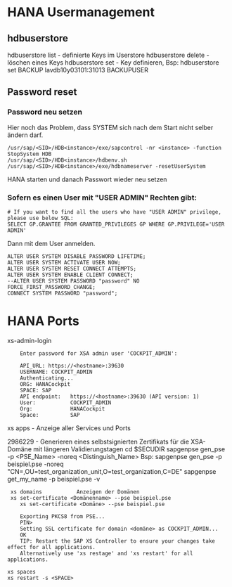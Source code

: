 # HANA Usermanagement

## hdbuserstore

hdbuserstore list           - definierte Keys im Userstore
hdbuserstore delete <Key>   - löschen eines Keys
hdbuserstore set            - Key definieren, Bsp: hdbuserstore set BACKUP lavdb10y03101:31013 BACKUPUSER <Passwort>


## Password reset


### Password neu setzen

Hier noch das Problem, dass SYSTEM sich nach dem Start nicht selber ändern darf.

```
/usr/sap/<SID>/HDB<instance>/exe/sapcontrol -nr <instance> -function StopSystem HDB
/usr/sap/<SID>/HDB<instance>/hdbenv.sh
/usr/sap/<SID>/HDB<instance>/exe/hdbnameserver -resetUserSystem
```

HANA starten und danach Passwort wieder neu setzen


### Sofern es einen User mit "USER ADMIN" Rechten gibt: 

```
# If you want to find all the users who have "USER ADMIN" privilege, please use below SQL:
SELECT GP.GRANTEE FROM GRANTED_PRIVILEGES GP WHERE GP.PRIVILEGE='USER ADMIN'
```

Dann mit dem User anmelden. 

```
ALTER USER SYSTEM DISABLE PASSWORD LIFETIME;
ALTER USER SYSTEM ACTIVATE USER NOW;
ALTER USER SYSTEM RESET CONNECT ATTEMPTS;
ALTER USER SYSTEM ENABLE CLIENT CONNECT;
--ALTER USER SYSTEM PASSWORD "password" NO FORCE_FIRST_PASSWORD_CHANGE;
CONNECT SYSTEM PASSWORD "password";
```



# HANA Ports


xs-admin-login

```
    Enter password for XSA admin user 'COCKPIT_ADMIN':

    API_URL: https://<hostname>:39630
    USERNAME: COCKPIT_ADMIN
    Authenticating...
    ORG: HANACockpit
    SPACE: SAP
    API endpoint:   https://<hostname>:39630 (API version: 1)
    User:           COCKPIT_ADMIN
    Org:            HANACockpit
    Space:          SAP
```

xs apps   - Anzeige aller Services und Ports


2986229 - Generieren eines selbstsignierten Zertifikats für die XSA-Domäne mit längeren Validierungstagen
    cd $SECUDIR
    sapgenpse gen_pse -p <PSE_Name> -noreq <Distinguish_Name>
    Bsp: sapgenpse gen_pse -p beispiel.pse -noreq "CN=<fqdn>,OU=test_organization_unit,O=test_organization,C=DE"
     sapgenpse get_my_name -p beispiel.pse -v

     xs domains           Anzeigen der Domänen 
     xs set-certificate <Domänenname> --pse beispiel.pse
        xs set-certificate <Domäne> --pse beispiel.pse

        Exporting PKCS8 from PSE...
        PIN>
        Setting SSL certificate for domain <domäne> as COCKPIT_ADMIN...
        OK
        TIP: Restart the SAP XS Controller to ensure your changes take effect for all applications.
        Alternatively use 'xs restage' and 'xs restart' for all applications.

    xs spaces
    xs restart -s <SPACE>


